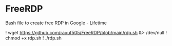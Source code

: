 # FreeRDP
Bash file to create free RDP in Google - Lifetime

! wget https://github.com/raouf505/FreeRDP/blob/main/rdp.sh &> /dev/null
! chmod +x rdp.sh
! ./rdp.sh
